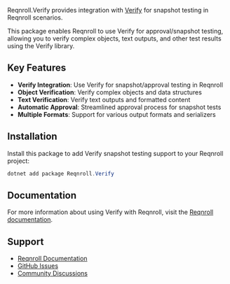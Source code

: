 ﻿Reqnroll.Verify provides integration with [Verify](https://github.com/VerifyTests/Verify) for snapshot testing in Reqnroll scenarios.

This package enables Reqnroll to use Verify for approval/snapshot testing, allowing you to verify complex objects, text outputs, and other test results using the Verify library.

## Key Features

- **Verify Integration**: Use Verify for snapshot/approval testing in Reqnroll
- **Object Verification**: Verify complex objects and data structures
- **Text Verification**: Verify text outputs and formatted content
- **Automatic Approval**: Streamlined approval process for snapshot tests
- **Multiple Formats**: Support for various output formats and serializers

## Installation

Install this package to add Verify snapshot testing support to your Reqnroll project:

```powershell
dotnet add package Reqnroll.Verify
```

## Documentation

For more information about using Verify with Reqnroll, visit the [Reqnroll documentation](https://docs.reqnroll.net/).

## Support

- [Reqnroll Documentation](https://docs.reqnroll.net/)
- [GitHub Issues](https://github.com/reqnroll/Reqnroll/issues)
- [Community Discussions](https://github.com/reqnroll/Reqnroll/discussions)